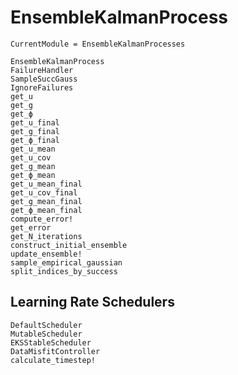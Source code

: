 # EnsembleKalmanProcess

```@meta
CurrentModule = EnsembleKalmanProcesses
```

```@docs
EnsembleKalmanProcess
FailureHandler
SampleSuccGauss
IgnoreFailures
get_u
get_g
get_ϕ
get_u_final
get_g_final
get_ϕ_final
get_u_mean
get_u_cov
get_g_mean
get_ϕ_mean
get_u_mean_final
get_u_cov_final
get_g_mean_final
get_ϕ_mean_final
compute_error!
get_error
get_N_iterations
construct_initial_ensemble
update_ensemble!
sample_empirical_gaussian
split_indices_by_success
```

## Learning Rate Schedulers

```@docs
DefaultScheduler
MutableScheduler
EKSStableScheduler
DataMisfitController
calculate_timestep!
```


